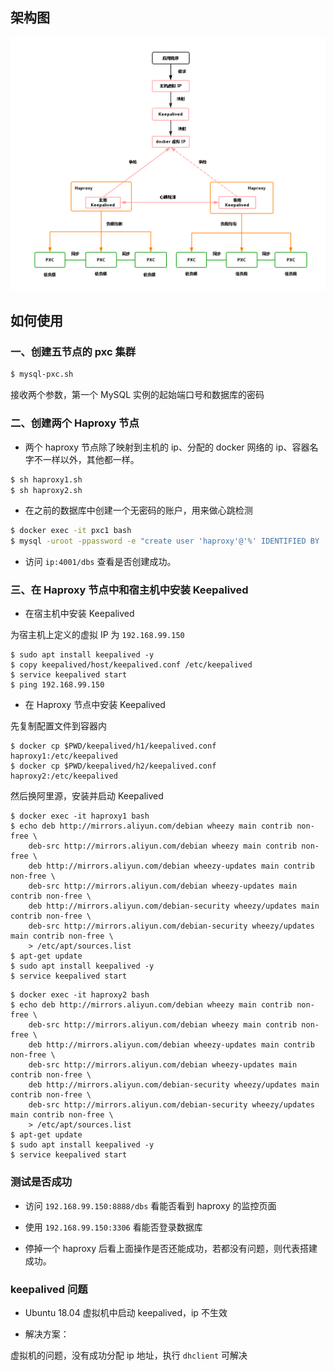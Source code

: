 ## 架构图

<div align="center"><img src="../../libs/images/pxc-keepalived.png" /></div>

## 如何使用

### 一、创建五节点的 pxc 集群

```sh
$ mysql-pxc.sh
```

接收两个参数，第一个 MySQL 实例的起始端口号和数据库的密码

### 二、创建两个 Haproxy 节点

- 两个 haproxy 节点除了映射到主机的 ip、分配的 docker 网络的 ip、容器名字不一样以外，其他都一样。

```sh
$ sh haproxy1.sh
$ sh haproxy2.sh
```

- 在之前的数据库中创建一个无密码的账户，用来做心跳检测

```sh
$ docker exec -it pxc1 bash
$ mysql -uroot -ppassword -e "create user 'haproxy'@'%' IDENTIFIED BY '';"
```

- 访问 `ip:4001/dbs` 查看是否创建成功。

### 三、在 Haproxy 节点中和宿主机中安装 Keepalived

- 在宿主机中安装 Keepalived

为宿主机上定义的虚拟 IP 为 `192.168.99.150`

```
$ sudo apt install keepalived -y
$ copy keepalived/host/keepalived.conf /etc/keepalived
$ service keepalived start
$ ping 192.168.99.150
```

- 在 Haproxy 节点中安装 Keepalived

先复制配置文件到容器内

```
$ docker cp $PWD/keepalived/h1/keepalived.conf haproxy1:/etc/keepalived
$ docker cp $PWD/keepalived/h2/keepalived.conf haproxy2:/etc/keepalived
```

然后换阿里源，安装并启动 Keepalived

```
$ docker exec -it haproxy1 bash
$ echo deb http://mirrors.aliyun.com/debian wheezy main contrib non-free \
    deb-src http://mirrors.aliyun.com/debian wheezy main contrib non-free \
    deb http://mirrors.aliyun.com/debian wheezy-updates main contrib non-free \
    deb-src http://mirrors.aliyun.com/debian wheezy-updates main contrib non-free \
    deb http://mirrors.aliyun.com/debian-security wheezy/updates main contrib non-free \
    deb-src http://mirrors.aliyun.com/debian-security wheezy/updates main contrib non-free \
    > /etc/apt/sources.list
$ apt-get update
$ sudo apt install keepalived -y
$ service keepalived start
```

```
$ docker exec -it haproxy2 bash
$ echo deb http://mirrors.aliyun.com/debian wheezy main contrib non-free \
    deb-src http://mirrors.aliyun.com/debian wheezy main contrib non-free \
    deb http://mirrors.aliyun.com/debian wheezy-updates main contrib non-free \
    deb-src http://mirrors.aliyun.com/debian wheezy-updates main contrib non-free \
    deb http://mirrors.aliyun.com/debian-security wheezy/updates main contrib non-free \
    deb-src http://mirrors.aliyun.com/debian-security wheezy/updates main contrib non-free \
    > /etc/apt/sources.list
$ apt-get update
$ sudo apt install keepalived -y
$ service keepalived start
```

### 测试是否成功

- 访问 `192.168.99.150:8888/dbs` 看能否看到 haproxy 的监控页面

- 使用 `192.168.99.150:3306` 看能否登录数据库

- 停掉一个 haproxy 后看上面操作是否还能成功，若都没有问题，则代表搭建成功。

### keepalived 问题

- Ubuntu 18.04 虚拟机中启动 keepalived，ip 不生效

- 解决方案：

虚拟机的问题，没有成功分配 ip 地址，执行 `dhclient` 可解决